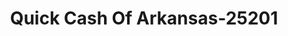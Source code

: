 ---
f_zip-code: 72740
f_state-code: AR
title: Quick Cash Of Arkansas-25201
f_phone: 479-738-5140
f_city-only: Huntsville
f_address: 100 W War Eagle Huntsville
f_location-unique-id: '25201'
slug: quick-cash-of-arkansas-25201
updated-on: '2024-05-30T13:46:58.046Z'
created-on: '2024-05-30T13:36:59.803Z'
published-on: '2024-05-30T13:54:32.469Z'
f_city-state: cms/city/huntsville-ar.md
f_company: cms/company/quick-cash-of-arkansas.md
f_state: cms/state/arkansas.md
layout: '[payday-loan].html'
tags: payday-loan
---